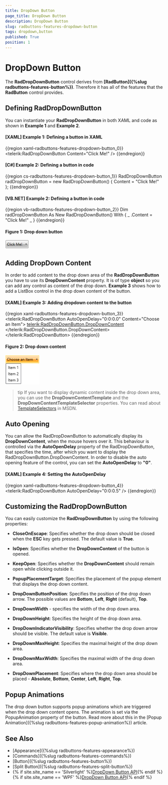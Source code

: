 ```yaml
---
title: DropDown Button
page_title: DropDown Button
description: DropDown Button
slug: radbuttons-features-dropdown-button
tags: dropdown,button
published: True
position: 1
---
```


# DropDown Button

The __RadDropDownButton__ control derives from __[RadButton]({%slug radbuttons-features-button%})__. Therefore it has all of the features that the __RadButton__ control provides.

## Defining RadDropDownButton

You can instantiate your __RadDropDownButton__ in both XAML and code as shown in __Example 1__ and __Example 2__.

#### __[XAML] Example 1: Defining a button in XAML__  
{{region xaml-radbuttons-features-dropdown-button_0}}
	<telerik:RadDropDownButton Content="Click Me!" />
{{endregion}}

#### __[C#] Example 2: Defining a button in code__  
{{region cs-radbuttons-features-dropdown-button_1}}
	RadDropDownButton radDropDownButton = new RadDropDownButton() { Content = "Click Me!" };
{{endregion}}

#### __[VB.NET] Example 2: Defining a button in code__
{{region vb-radbuttons-features-dropdown-button_2}}
	Dim radDropDownButton As New RadDropDownButton() With { _
	    .Content = "Click Me!" _
	}
{{endregion}}

#### __Figure 1: Drop down button__
![](images/radbuttons-features-dropdown-button-0.png)

## Adding DropDown Content

In order to add content to the drop down area of the __RadDropDownButton__ you have to use its __DropDownContent__ property. It is of type __object__ so you can add any control as content of the drop down. __Example 3__ shows how to add a ListBox control in the drop down content of the button.

#### __[XAML] Example 3: Adding dropdown content to the button__ 
{{region xaml-radbuttons-features-dropdown-button_3}}
	<telerik:RadDropDownButton AutoOpenDelay="0:0:0.0"
	                           Content="Choose an Item">
	    <telerik:RadDropDownButton.DropDownContent>
	        <ListBox>
	            <ListBoxItem Content="Item 1" />
	            <ListBoxItem Content="Item 2" />
	            <ListBoxItem Content="Item 3" />
	        </ListBox>
	    </telerik:RadDropDownButton.DropDownContent>
	</telerik:RadDropDownButton>
{{endregion}}

#### __Figure 2: Drop down content__
![](images/radbuttons-features-dropdown-button-1.png)

>tip If you want to display dynamic content inside the drop down area, you can use the __DropDownContentTemplate__ and the __DropDownContentTemplateSelector__ properties. You can read about [TemplateSelectors](http://msdn.microsoft.com/en-us/library/system.windows.controls.datatemplateselector%28v=vs.110%29.aspx) in MSDN.

## Auto Opening

You can allow the RadDropDownButton to automatically display its __DropDownContent__, when the mouse hovers over it. This behaviour is controlled via the __AutoOpenDelay__ property of the RadDropDownButton, that specifies the time, after which you want to display the RadDropDownButton.DropDownContent. In order to disable the auto opening feature of the control, you can set the __AutoOpenDelay__ to __"0"__.

#### __[XAML] Example 4: Setting the AutoOpenDelay__ 
{{region xaml-radbuttons-features-dropdown-button_4}}
	<telerik:RadDropDownButton AutoOpenDelay="0:0:0.5" />
{{endregion}}

## Customizing the RadDropDownButton

You can easily customize the __RadDropDownButton__ by using the following properties:

* __CloseOnEscape__: Specifies whether the drop down should be closed when the __ESC__ key gets pressed. The default value is __True__.		  

* __IsOpen__: Specifies whether the __DropDownContent__ of the button is opened.		  

* __KeepOpen__: Specifies whether the __DropDownContent__ should remain open while clicking outside it.		  

* __PopupPlacementTarget__: Specifies the placement of the popup element that displays the drop down content.

* __DropDownButtonPosition__: Specifies the position of the drop down arrow. The possible values are __Bottom__, __Left__, __Right__ (default), __Top__.		  

* __DropDownWidth__ - specifies the width of the drop down area.

* __DropDownHeight__: Specifies the height of the drop down area.

* __DropDownIndicatorVisibility__: Specifies whether the drop down arrow should be visible. The default value is __Visible__.

* __DropDownMaxHeight__: Specifies the maximal height of the drop down area.

* __DropDownMaxWidth__: Specifies the maximal width of the drop down area.  

* __DropDownPlacement__: Specifies where the drop down area should be placed - __Absolute__, __Bottom__, __Center__, __Left__, __Right__, __Top__.

## Popup Animations

The drop down button supports popup animations which are triggered when the drop down content opens. The animation is set via the PopupAnimation property of the button. Read more about this in the [Popup Animation]({%slug radbuttons-features-popup-animation%}) article.

## See Also
 * [Appearance]({%slug radbuttons-features-appearance%})
 * [Commands]({%slug radbuttons-features-commands%})
 * [Button]({%slug radbuttons-features-button%})
 * [Split Button]({%slug radbuttons-features-split-button%})
 * {% if site.site_name == 'Silverlight' %}[DropDown Button API](http://www.telerik.com/help/silverlight/t_telerik_windows_controls_raddropdownbutton.html){% endif %}{% if site.site_name == 'WPF' %}[DropDown Button API](http://www.telerik.com/help/wpf/t_telerik_windows_controls_raddropdownbutton.html){% endif %}
